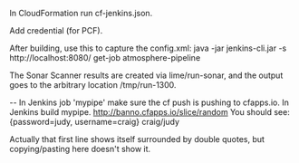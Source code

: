 In CloudFormation run cf-jenkins.json.

Add credential (for PCF).

After building, use this to capture the config.xml:
java -jar jenkins-cli.jar -s http://localhost:8080/ get-job atmosphere-pipeline

The Sonar Scanner results are created via lime/run-sonar, and the output goes to the arbitrary location /tmp/run-1300.

--
In Jenkins job 'mypipe' make sure the cf push is pushing to cfapps.io.
In Jenkins build mypipe. 
http://banno.cfapps.io/slice/random
You should see:
{password=judy, username=craig}
craig/judy

Actually that first line shows itself surrounded by double quotes, but copying/pasting here doesn't show it.

